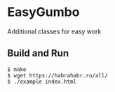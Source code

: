 # EasyGumbo

 Additional classes for easy work

## Build and Run

    $ make
    $ wget https://habrahabr.ru/all/
    $ ./example index.html